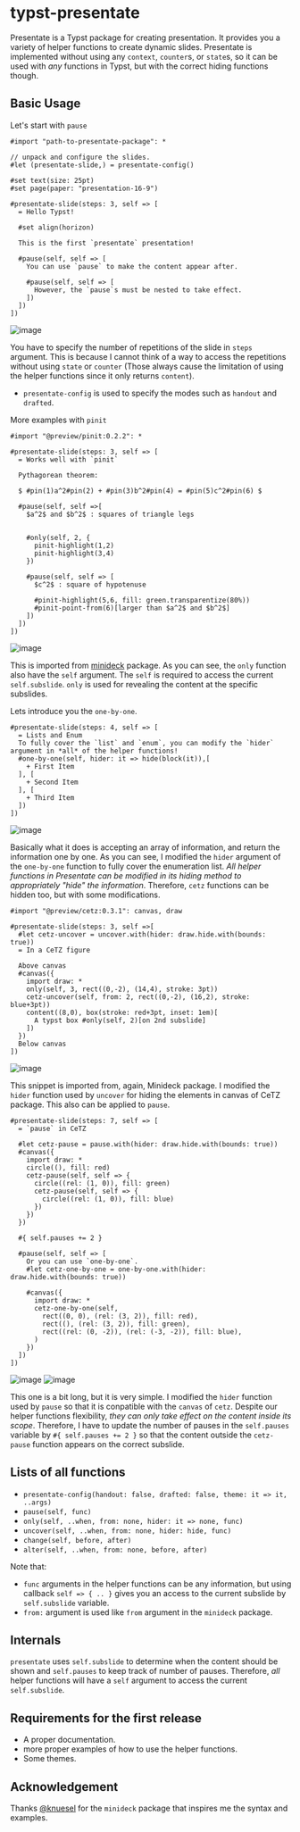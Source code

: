 # typst-presentate
Presentate is a Typst package for creating presentation. It provides you a variety of helper functions to create dynamic slides.
Presentate is implemented without using any  `context`, `counter`s, or `state`s, so it can be used with *any* functions in Typst, but with the correct hiding functions though.
## Basic Usage 

Let's start with `pause` 
```typst
#import "path-to-presentate-package": *

// unpack and configure the slides.
#let (presentate-slide,) = presentate-config()

#set text(size: 25pt)
#set page(paper: "presentation-16-9")

#presentate-slide(steps: 3, self => [
  = Hello Typst!

  #set align(horizon)

  This is the first `presentate` presentation!

  #pause(self, self => [
    You can use `pause` to make the content appear after.
    
    #pause(self, self => [
      However, the `pause`s must be nested to take effect. 
    ])
  ])
])
```
![image](https://github.com/user-attachments/assets/881be028-927f-40d7-bdb5-209f4baea421)

You have to specify the number of repetitions of the slide in `steps` argument. This is because I cannot think of a way to access the repetitions without using `state` or `counter` (Those always cause the limitation of using the helper functions since it only returns `content`).
- `presentate-config` is used to specify the modes such as `handout` and `drafted`.

More examples with `pinit` 

```typst
#import "@preview/pinit:0.2.2": *

#presentate-slide(steps: 3, self => [
  = Works well with `pinit`

  Pythagorean theorem:

  $ #pin(1)a^2#pin(2) + #pin(3)b^2#pin(4) = #pin(5)c^2#pin(6) $

  #pause(self, self =>[
    $a^2$ and $b^2$ : squares of triangle legs
  

    #only(self, 2, {
      pinit-highlight(1,2)
      pinit-highlight(3,4)
    })

    #pause(self, self => [
      $c^2$ : square of hypotenuse

      #pinit-highlight(5,6, fill: green.transparentize(80%))
      #pinit-point-from(6)[larger than $a^2$ and $b^2$]
    ])
  ])
])
```
![image](https://github.com/user-attachments/assets/47d5fb40-42db-4312-9f5e-a3604c8aa515)

This is imported from [minideck](https://github.com/knuesel/typst-minideck) package. As you can see, the `only` function also have the `self` argument. The `self` is required to access the current `self.subslide`. `only` is used for revealing the content at the specific subslides. 

Lets introduce you the `one-by-one`. 
```typst
#presentate-slide(steps: 4, self => [
  = Lists and Enum 
  To fully cover the `list` and `enum`, you can modify the `hider` argument in *all* of the helper functions!
  #one-by-one(self, hider: it => hide(block(it)),[
    + First Item
  ], [
    + Second Item
  ], [
    + Third Item
  ])
])
```
![image](https://github.com/user-attachments/assets/78cf6e60-a866-40bc-8e72-8292fdef77b2)

Basically what it does is accepting an array of information, and return the information one by one. As you can see, I modified the `hider` argument of the `one-by-one` function to fully cover the enumeration list. *All helper functions in Presentate can be modified in its hiding method to appropriately "hide" the information*. Therefore, `cetz` functions can be hidden too, but with some modifications. 

```typst
#import "@preview/cetz:0.3.1": canvas, draw

#presentate-slide(steps: 3, self =>[
  #let cetz-uncover = uncover.with(hider: draw.hide.with(bounds: true))
  = In a CeTZ figure

  Above canvas
  #canvas({
    import draw: *
    only(self, 3, rect((0,-2), (14,4), stroke: 3pt))
    cetz-uncover(self, from: 2, rect((0,-2), (16,2), stroke: blue+3pt))
    content((8,0), box(stroke: red+3pt, inset: 1em)[
      A typst box #only(self, 2)[on 2nd subslide]
    ])
  })
  Below canvas
])
```
![image](https://github.com/user-attachments/assets/a3e38b56-89b9-4c87-aff7-3c2a12ab1b4c)

This snippet is imported from, again, Minideck package. I modified the `hider` function used by `uncover` for hiding the elements in canvas of CeTZ package. This also can be applied to `pause`. 

```typst
#presentate-slide(steps: 7, self => [
  = `pause` in CeTZ

  #let cetz-pause = pause.with(hider: draw.hide.with(bounds: true))
  #canvas({
    import draw: * 
    circle((), fill: red) 
    cetz-pause(self, self => {
      circle((rel: (1, 0)), fill: green)
      cetz-pause(self, self => {
        circle((rel: (1, 0)), fill: blue)
      })
    })
  })

  #{ self.pauses += 2 }

  #pause(self, self => [
    Or you can use `one-by-one`. 
    #let cetz-one-by-one = one-by-one.with(hider: draw.hide.with(bounds: true))

    #canvas({
      import draw: * 
      cetz-one-by-one(self, 
        rect((0, 0), (rel: (3, 2)), fill: red), 
        rect((), (rel: (3, 2)), fill: green), 
        rect((rel: (0, -2)), (rel: (-3, -2)), fill: blue),
      )
    })
  ])
])
```
![image](https://github.com/user-attachments/assets/268f9b06-8066-4935-b3b0-8bc22313e8f6)
![image](https://github.com/user-attachments/assets/87a356f1-a9eb-43f6-b2f4-8bc06707ae85)

This one is a bit long, but it is very simple. I modified the `hider` function used by `pause` so that it is conpatible with the `canvas` of `cetz`. Despite our helper functions flexibility, *they can only take effect on the content inside its scope*. Therefore, I have to update the number of pauses in the `self.pauses` variable by `#{ self.pauses += 2 }` so that the content outside the `cetz-pause` function appears on the correct subslide.

## Lists of all functions 
- `presentate-config(handout: false, drafted: false, theme: it => it, ..args)`
- `pause(self, func)`
- `only(self, ..when, from: none, hider: it => none, func)`
- `uncover(self, ..when, from: none, hider: hide, func)`
- `change(self, before, after)` 
- `alter(self, ..when, from: none, before, after)`

Note that: 
- `func` arguments in the helper functions can be any information, but using callback `self => { .. }` gives you an access to the current subslide by `self.subslide` variable.
- `from:` argument is used like `from` argument in the `minideck` package.  


## Internals
`presentate` uses `self.subslide` to determine when the content should be shown and `self.pauses` to keep track of number of pauses. Therefore, *all* helper functions will have a `self` argument to access the current `self.subslide`. 

## Requirements for the first release
- A proper documentation.
- more proper examples of how to use the helper functions.
- Some themes.

## Acknowledgement
Thanks [@knuesel](https://github.com/knuesel/typst-minideck) for the `minideck` package that inspires me the syntax and examples.
